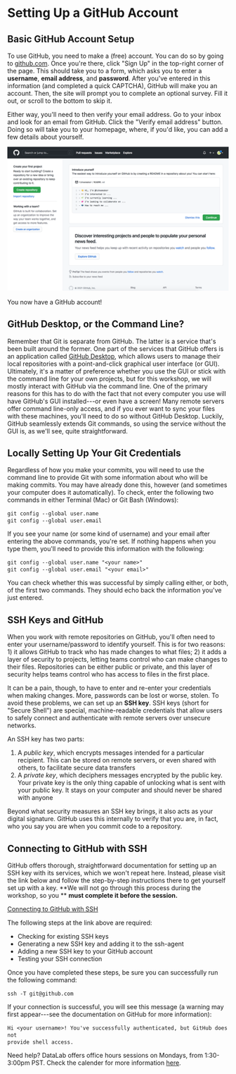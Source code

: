 Setting Up a GitHub Account
===========================

Basic GitHub Account Setup
--------------------------

To use GitHub, you need to make a (free) account. You can do so by going to 
[github.com](https://github.com/). Once you're there, click "Sign Up" in the 
top-right corner of the page. This should take you to a form, which asks you to 
enter a **username**, **email address**, and **password**. After you've entered 
in this information (and completed a quick CAPTCHA), GitHub will make you an 
account. Then, the site will prompt you to complete an optional survey. Fill it 
out, or scroll to the bottom to skip it.

Either way, you'll need to then verify your email address. Go to your inbox and 
look for an email from GitHub. Click the "Verify email address" button. Doing so 
will take you to your homepage, where, if you'd like, you can add a few details 
about yourself.

![](./img/github_new_homepage.png)

You now have a GitHub account!

GitHub Desktop, or the Command Line?
------------------------------------

Remember that Git is separate from GitHub. The latter is a service that's been 
built around the former. One part of the services that GitHub offers is an 
application called [GitHub Desktop](https://desktop.github.com/), which allows 
users to manage their local repositories with a point-and-click graphical user 
interface (or GUI). Ultimately, it's a matter of preference whether you use the 
GUI or stick with the command line for your own projects, but for this workshop, 
we will mostly interact with GitHub via the command line. One of the primary 
reasons for this has to do with the fact that not every computer you use will 
have GitHub's GUI installed---or even have a screen! Many remote servers offer 
command line-only access, and if you ever want to sync your files with these 
machines, you'll need to do so without GitHub Desktop. Luckily, GitHub 
seamlessly extends Git commands, so using the service without the GUI is, as 
we'll see, quite straightforward.

Locally Setting Up Your Git Credentials
---------------------------------------

Regardless of how you make your commits, you will need to use the command line 
to provide Git with some information about who will be making commits. You 
may have already done this, however (and sometimes your computer does it
automatically). To check, enter the following two commands in either Terminal 
(Mac) or Git Bash (Windows):

```
git config --global user.name
git config --global user.email
```

If you see your name (or some kind of username) and your email after entering 
the above commands, you're set. If nothing happens when you type them, you'll 
need to provide this information with the following:

```
git config --global user.name "<your name>"
git config --global user.email "<your email>"
```

You can check whether this was successful by simply calling either, or both, of 
the first two commands. They should echo back the information you've just 
entered.

SSH Keys and GitHub
-------------------

When you work with remote repositories on GitHub, you'll often need to enter 
your username/password to identify yourself. This is for two reasons: 1) it 
allows GitHub to track who has made changes to what files; 2) it adds a layer 
of security to projects, letting teams control who can make changes to their 
files. Repositories can be either public or private, and this layer of security 
helps teams control who has access to files in the first place.

It can be a pain, though, to have to enter and re-enter your credentials when 
making changes. More, passwords can be lost or worse, stolen. To avoid these 
problems, we can set up an **SSH key**. SSH keys (short for "Secure Shell") 
are special, machine-readable credentials that allow users to safely connect 
and authenticate with remote servers over unsecure networks.

An SSH key has two parts: 

1. A _public key_, which encrypts messages intended for a particular recipient. 
This can be stored on remote servers, or even shared with others, to facilitate 
secure data transfers
2. A _private key_, which deciphers messages encrypted by the public key. Your 
private key is the only thing capable of unlocking what is sent with your public 
key. It stays on your computer and should never be shared with anyone

Beyond what security measures an SSH key brings, it also acts as your digital 
signature. GitHub uses this internally to verify that you are, in fact, who 
you say you are when you commit code to a repository.

Connecting to GitHub with SSH
-----------------------------

GitHub offers thorough, straightforward documentation for setting up an SSH key 
with its services, which we won't repeat here. Instead, please visit the link 
below and follow the step-by-step instructions there to get yourself set up 
with a key. **We will not go through this process during the workshop, so you **
**must complete it before the session.** 

[Connecting to GitHub with SSH](https://docs.github.com/en/github/authenticating-to-github/connecting-to-github-with-ssh)

The following steps at the link above are required:

* Checking for existing SSH keys
* Generating a new SSH key and adding it to the ssh-agent
* Adding a new SSH key to your GitHub account
* Testing your SSH connection

Once you have completed these steps, be sure you can successfully run the 
following command: 

```
ssh -T git@github.com
```

If your connection is successful, you will see this message (a warning may first 
appear---see the documentation on GitHub for more information):

```
Hi <your username>! You've successfully authenticated, but GitHub does not 
provide shell access.
```

Need help? DataLab offers office hours sessions on Mondays, from 1:30-3:00pm 
PST. Check the calender for more information [here](https://datalab.ucdavis.edu/eventscalendar/).
